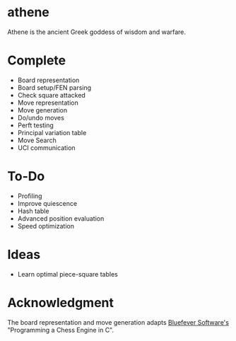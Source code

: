# athene
Athene is the ancient Greek goddess of wisdom and warfare.

# Complete
- Board representation
- Board setup/FEN parsing
- Check square attacked
- Move representation
- Move generation
- Do/undo moves
- Perft testing
- Principal variation table
- Move Search
- UCI communication

# To-Do
- Profiling
- Improve quiescence
- Hash table
- Advanced position evaluation
- Speed optimization

# Ideas
- Learn optimal piece-square tables

# Acknowledgment
The board representation and move generation adapts [Bluefever Software's](https://www.youtube.com/channel/UCFkfibjxPzrP0e2WIa8aJCg) "Programming a Chess Engine in C".
